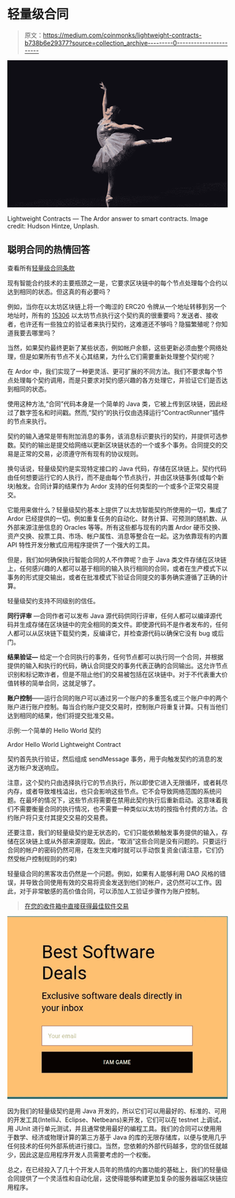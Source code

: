 # 轻量级合同

> 原文：<https://medium.com/coinmonks/lightweight-contracts-b738b6e29377?source=collection_archive---------0----------------------->

![](img/eedf04a2e513b2f3444d31f034d93e9a.png)

Lightweight Contracts — The Ardor answer to smart contracts. Image credit: Hudson Hintze, Unplash.

## 聪明合同的热情回答

查看所有[轻量级合同条款](/@lyaffe/lightweight-contracts-articles-49c3032a50da)

现有智能合约技术的主要瓶颈之一是，它要求区块链中的每个节点处理每个合约以达到相同的状态。但这真的有必要吗？

例如，当你在以太坊区块链上将一个晦涩的 ERC20 令牌从一个地址转移到另一个地址时，所有的 [15306](https://www.ethernodes.org/network/1) 以太坊节点执行这个契约真的很重要吗？发送者、接收者，也许还有一些独立的验证者来执行契约，这难道还不够吗？隐猫繁殖呢？你知道我要去哪里吗？

当然，如果契约最终更新了某些状态，例如帐户余额，这些更新必须由整个网络处理，但是如果所有节点不关心其结果，为什么它们需要重新处理整个契约呢？

在 Ardor 中，我们实现了一种更灵活、更可扩展的不同方法。我们不要求每个节点处理每个契约调用，而是只要求对契约感兴趣的各方处理它，并验证它们是否达到相同的状态。

使用这种方法,“合同”代码本身是一个简单的 Java 类，它被上传到区块链，因此经过了数字签名和时间戳。然而,“契约”的执行仅由选择运行“ContractRunner”插件的节点来执行。

契约的输入通常是带有附加消息的事务，该消息标识要执行的契约，并提供可选参数。契约的输出是提交给网络以更新区块链状态的一个或多个事务。合同提交的交易是正常的交易，必须遵守所有现有的协议规则。

换句话说，轻量级契约是实现特定接口的 Java 代码，存储在区块链上。契约代码由任何想要运行它的人执行，而不是由每个节点执行，并由区块链事务(或每个新块)触发。合同计算的结果作为 Ardor 支持的任何类型的一个或多个正常交易提交。

它能用来做什么？轻量级契约基本上提供了以太坊智能契约所使用的一切，集成了 Ardor 已经提供的一切。例如重复任务的自动化、财务计算、可预测的随机数、从外部来源注册信息的 Oracles 等等。所有这些都与现有的内置 Ardor 硬币交换、资产交换、投票工具、市场、帐户属性、消息等整合在一起。这为依靠现有的内置 API 特性开发分散式应用程序提供了一个强大的工具。

但是，我们如何确保执行智能合同的人不作弊呢？由于 Java 类文件存储在区块链上，任何感兴趣的人都可以基于相同的输入执行相同的合同，或者在生产模式下以事务的形式提交输出，或者在批准模式下验证合同提交的事务确实遵循了正确的计算。

轻量级契约支持不同级别的信任。

**同行评审** —合同作者可以发布 Java 源代码供同行评审，任何人都可以编译源代码并生成存储在区块链中的完全相同的类文件。即使源代码不是作者发布的，任何人都可以从区块链下载契约类，反编译它，并检查源代码以确保它没有 bug 或后门。

**结果验证—** 给定一个合同执行的事务，任何节点都可以执行同一个合同，并根据提供的输入和执行的代码，确认合同提交的事务代表正确的合同输出。这允许节点识别和标记欺诈者，但是不阻止他们的交易被包括在区块链中。对于不代表重大价值转移的简单合同，这就足够了。

**账户控制**——运行合同的账户可以通过另一个账户的多重签名或三个账户中的两个账户进行账户控制。每当合约账户提交交易时，控制账户将重复计算。只有当他们达到相同的结果，他们将提交批准交易。

示例:一个简单的 Hello World 契约

Ardor Hello World Lightweight Contract

契约首先执行验证，然后组成 sendMessage 事务，用于向触发契约的消息的发送方帐户发送响应。

注意，这个契约只由选择执行它的节点执行，所以即使它进入无限循环，或者耗尽内存，或者导致堆栈溢出，也只会影响这些节点。它不会导致网络范围的系统问题。在最坏的情况下，这些节点将需要在禁用此契约执行后重新启动。这意味着我们不需要衡量合同的执行情况，也不需要一种类似以太坊的按指令付费的方法。合约账户将只支付其提交交易的交易费。

还要注意，我们的轻量级契约是无状态的，它们只能依赖触发事务提供的输入，存储在区块链上或从外部来源提取。因此，“取消”这些合同是没有问题的。只要运行合同的帐户的密码仍然可用，在发生灾难时就可以手动恢复资金(请注意，它们仍然受帐户控制规则的约束)

轻量级合同的黑客攻击仍然是一个问题。例如，如果有人能够利用 DAO 风格的错误，并导致合同使用有效的交易将资金发送到他们的帐户，这仍然可以工作。因此，对于非常敏感的高价值合同，可以添加人工验证步骤作为账户控制。

> [在您的收件箱中直接获得最佳软件交易](https://coincodecap.com/?utm_source=coinmonks)

[![](img/7c0b3dfdcbfea594cc0ae7d4f9bf6fcb.png)](https://coincodecap.com/?utm_source=coinmonks)

因为我们的轻量级契约是用 Java 开发的，所以它们可以用最好的、标准的、可用的开发工具(IntelliJ、Eclipse、Netbeans)来开发，它们可以在 testnet 上调试，用 JUnit 进行单元测试，并且通常使用最好的编程工具。我们的合同可以使用用于数学、经济或物理计算的第三方基于 Java 的库的无限存储库，以便与使用几乎任何技术的任何外部系统进行接口。当然，您依赖的外部代码越多，您的信任就越少，因此这是应用程序开发人员需要考虑的一个权衡。

总之，在已经投入了几十个开发人员年的热情的内置功能的基础上，我们的轻量级合同提供了一个灵活性和自动化层，这使得能够构建更加复杂的服务器端区块链应用程序。